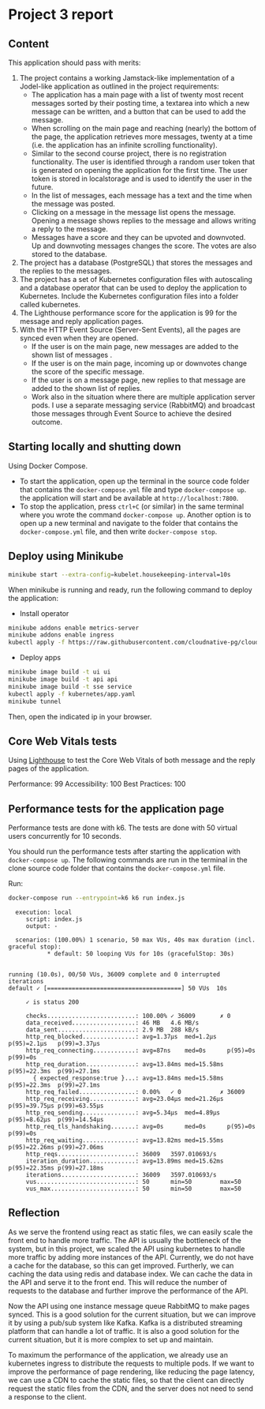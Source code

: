 # Project 3 report
## Content

This application should pass with merits:
1. The project contains a working Jamstack-like implementation of a Jodel-like application as outlined in the project requirements:
   - The application has a main page with a list of twenty most recent messages sorted by their posting time, a textarea into which a new message can be written, and a button that can be used to add the message.
   - When scrolling on the main page and reaching (nearly) the bottom of the page, the application retrieves more messages, twenty at a time (i.e. the application has an infinite scrolling functionality).
   - Similar to the second course project, there is no registration functionality. The user is identified through a random user token that is generated on opening the application for the first time. The user token is stored in localstorage and is used to identify the user in the future.
   - In the list of messages, each message has a text and the time when the message was posted.
   - Clicking on a message in the message list opens the message. Opening a message shows replies to the message and allows writing a reply to the message.
   - Messages have a score and they can be upvoted and downvoted. Up and downvoting messages changes the score. The votes are also stored to the database.
2. The project has a database (PostgreSQL) that stores the messages and the replies to the messages.
3. The project has a set of Kubernetes configuration files with autoscaling and a database operator that can be used to deploy the application to Kubernetes. Include the Kubernetes configuration files into a folder called kubernetes.
4. The Lighthouse performance score for the application is 99 for the message and reply application pages.
5. With the HTTP Event Source (Server-Sent Events), all the pages are synced even when they are opened. 
   - If the user is on the main page, new messages are added to the shown list of messages .
   - If the user is on the main page, incoming up or downvotes change the score of the specific message.
   - If the user is on a message page, new replies to that message are added to the shown list of replies.
   - Work also in the situation where there are multiple application server pods. I use a separate messaging service (RabbitMQ) and broadcast those messages through Event Source to achieve the desired outcome.

## Starting locally and shutting down

Using Docker Compose.

- To start the application, open up the terminal in the source code folder that
  contains the `docker-compose.yml` file and type `docker-compose up`. the application
  will start and be available at `http://localhost:7800`.
- To stop the application, press `ctrl+C` (or similar) in the same terminal
  where you wrote the command `docker-compose up`. Another option is to open up
  a new terminal and navigate to the folder that contains the
  `docker-compose.yml` file, and then write `docker-compose stop`.

## Deploy using Minikube
```bash
minikube start --extra-config=kubelet.housekeeping-interval=10s
```
When minikube is running and ready, run the following command to deploy the application:
- Install operator
```bash
minikube addons enable metrics-server
minikube addons enable ingress
kubectl apply -f https://raw.githubusercontent.com/cloudnative-pg/cloudnative-pg/release-1.18/releases/cnpg-1.18.0.yaml
```
- Deploy apps
```bash
minikube image build -t ui ui
minikube image build -t api api
minikube image build -t sse service 
kubectl apply -f kubernetes/app.yaml
minikube tunnel
```

Then, open the indicated ip in your browser.

## Core Web Vitals tests
Using [Lighthouse](https://developers.google.com/web/tools/lighthouse) to test the Core Web Vitals of both message and the reply pages of the application.

Performance: 99
Accessibility: 100
Best Practices: 100

## Performance tests for the application page
Performance tests are done with k6. The tests are done with 50 virtual users concurrently for 10 seconds.

You should run the performance tests after starting the application with `docker-compose up`. The following commands are run in the terminal in the clone source code folder that contains the `docker-compose.yml` file.

Run:
```bash
docker-compose run --entrypoint=k6 k6 run index.js
```

```logs
  execution: local
     script: index.js
     output: -

  scenarios: (100.00%) 1 scenario, 50 max VUs, 40s max duration (incl. graceful stop):
           * default: 50 looping VUs for 10s (gracefulStop: 30s)


running (10.0s), 00/50 VUs, 36009 complete and 0 interrupted iterations
default ✓ [======================================] 50 VUs  10s

     ✓ is status 200

     checks.........................: 100.00% ✓ 36009       ✗ 0    
     data_received..................: 46 MB   4.6 MB/s
     data_sent......................: 2.9 MB  288 kB/s
     http_req_blocked...............: avg=1.37µs  med=1.2µs   p(95)=2.1µs   p(99)=3.37µs 
     http_req_connecting............: avg=87ns    med=0s      p(95)=0s      p(99)=0s     
     http_req_duration..............: avg=13.84ms med=15.58ms p(95)=22.3ms  p(99)=27.1ms 
       { expected_response:true }...: avg=13.84ms med=15.58ms p(95)=22.3ms  p(99)=27.1ms 
     http_req_failed................: 0.00%   ✓ 0           ✗ 36009
     http_req_receiving.............: avg=23.04µs med=21.26µs p(95)=39.75µs p(99)=63.55µs
     http_req_sending...............: avg=5.34µs  med=4.89µs  p(95)=8.62µs  p(99)=14.54µs
     http_req_tls_handshaking.......: avg=0s      med=0s      p(95)=0s      p(99)=0s     
     http_req_waiting...............: avg=13.82ms med=15.55ms p(95)=22.26ms p(99)=27.06ms
     http_reqs......................: 36009   3597.010693/s
     iteration_duration.............: avg=13.89ms med=15.62ms p(95)=22.35ms p(99)=27.18ms
     iterations.....................: 36009   3597.010693/s
     vus............................: 50      min=50        max=50 
     vus_max........................: 50      min=50        max=50
```

## Reflection
As we serve the frontend using react as static files, we can easily scale the front end to handle more traffic. The API is usually the bottleneck of the system, but in this project, we scaled the API using kubernetes to handle more traffic by adding more instances of the API. Currently, we do not have a cache for the database, so this can get improved. Furtherly, we can caching the data using redis and database index. We can cache the data in the API and serve it to the front end. This will reduce the number of requests to the database and further improve the performance of the API.

Now the API using one instance message queue RabbitMQ to make pages synced. This is a good solution for the current situation, but we can improve it by using a pub/sub system like Kafka. Kafka is a distributed streaming platform that can handle a lot of traffic. It is also a good solution for the current situation, but it is more complex to set up and maintain.

To maximum the performance of the application, we already use an kubernetes ingress to distribute the requests to multiple pods. If we want to improve the performance of page rendering, like reducing the page latency, we can use a CDN to cache the static files, so that the client can directly request the static files from the CDN, and the server does not need to send a response to the client.
